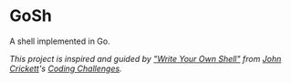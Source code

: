 # GoSh

A shell implemented in Go.

_This project is inspired and guided by ["Write Your Own Shell"](https://codingchallenges.fyi/challenges/challenge-shell) from [John Crickett](https://uk.linkedin.com/in/johncrickett)'s
[Coding Challenges](https://codingchallenges.fyi/)._
